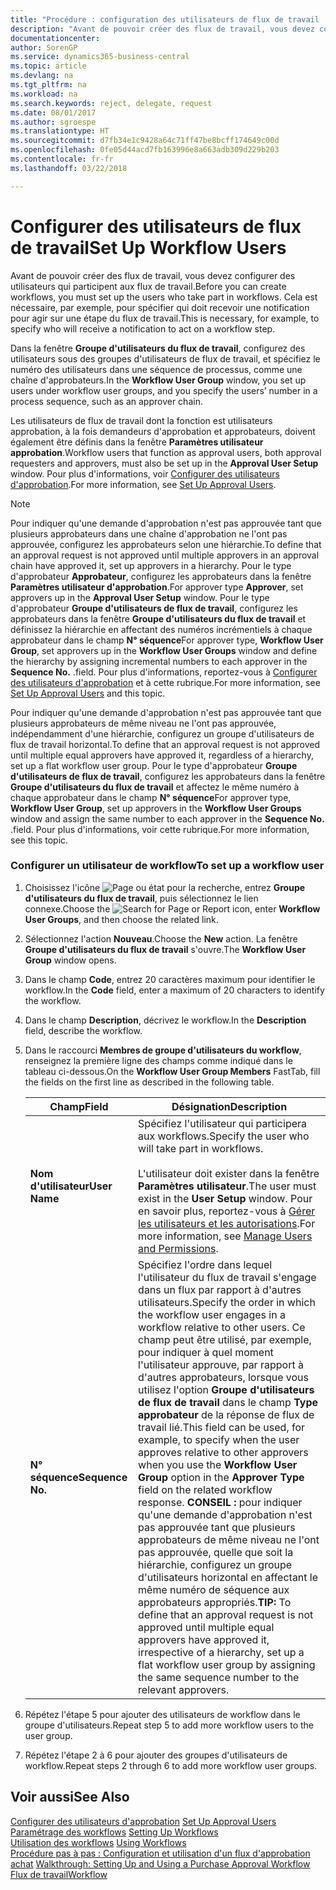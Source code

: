 ```yaml
---
title: "Procédure : configuration des utilisateurs de flux de travail | Microsoft Docs"
description: "Avant de pouvoir créer des flux de travail, vous devez configurer des utilisateurs qui participent aux flux de travail. Cela est nécessaire, par exemple, pour spécifier qui doit recevoir une notification pour agir sur une étape du flux de travail."
documentationcenter: 
author: SorenGP
ms.service: dynamics365-business-central
ms.topic: article
ms.devlang: na
ms.tgt_pltfrm: na
ms.workload: na
ms.search.keywords: reject, delegate, request
ms.date: 08/01/2017
ms.author: sgroespe
ms.translationtype: HT
ms.sourcegitcommit: d7fb34e1c9428a64c71ff47be8bcff174649c00d
ms.openlocfilehash: 0fe05d44acd7fb163996e8a663adb309d229b203
ms.contentlocale: fr-fr
ms.lasthandoff: 03/22/2018

---
```

# <a name="set-up-workflow-users"></a><span data-ttu-id="1756c-104">Configurer des utilisateurs de flux de travail</span><span class="sxs-lookup"><span data-stu-id="1756c-104">Set Up Workflow Users</span></span>
<span data-ttu-id="1756c-105">Avant de pouvoir créer des flux de travail, vous devez configurer des utilisateurs qui participent aux flux de travail.</span><span class="sxs-lookup"><span data-stu-id="1756c-105">Before you can create workflows, you must set up the users who take part in workflows.</span></span> <span data-ttu-id="1756c-106">Cela est nécessaire, par exemple, pour spécifier qui doit recevoir une notification pour agir sur une étape du flux de travail.</span><span class="sxs-lookup"><span data-stu-id="1756c-106">This is necessary, for example, to specify who will receive a notification to act on a workflow step.</span></span>  

<span data-ttu-id="1756c-107">Dans la fenêtre **Groupe d'utilisateurs du flux de travail**, configurez des utilisateurs sous des groupes d'utilisateurs de flux de travail, et spécifiez le numéro des utilisateurs dans une séquence de processus, comme une chaîne d'approbateurs.</span><span class="sxs-lookup"><span data-stu-id="1756c-107">In the **Workflow User Group** window, you set up users under workflow user groups, and you specify the users’ number in a process sequence, such as an approver chain.</span></span>  

<span data-ttu-id="1756c-108">Les utilisateurs de flux de travail dont la fonction est utilisateurs approbation, à la fois demandeurs d'approbation et approbateurs, doivent également être définis dans la fenêtre **Paramètres utilisateur approbation**.</span><span class="sxs-lookup"><span data-stu-id="1756c-108">Workflow users that function as approval users, both approval requesters and approvers, must also be set up in the **Approval User Setup** window.</span></span> <span data-ttu-id="1756c-109">Pour plus d'informations, voir [Configurer des utilisateurs d'approbation](across-how-to-set-up-approval-users.md).</span><span class="sxs-lookup"><span data-stu-id="1756c-109">For more information, see [Set Up Approval Users](across-how-to-set-up-approval-users.md).</span></span>  

> [!NOTE]  
>  <span data-ttu-id="1756c-110">Pour indiquer qu'une demande d'approbation n'est pas approuvée tant que plusieurs approbateurs dans une chaîne d'approbation ne l'ont pas approuvée, configurez les approbateurs selon une hiérarchie.</span><span class="sxs-lookup"><span data-stu-id="1756c-110">To define that an approval request is not approved until multiple approvers in an approval chain have approved it, set up approvers in a hierarchy.</span></span> <span data-ttu-id="1756c-111">Pour le type d'approbateur **Approbateur**, configurez les approbateurs dans la fenêtre **Paramètres utilisateur d'approbation**.</span><span class="sxs-lookup"><span data-stu-id="1756c-111">For approver type **Approver**, set approvers up in the **Approval User Setup** window.</span></span> <span data-ttu-id="1756c-112">Pour le type d'approbateur **Groupe d'utilisateurs de flux de travail**, configurez les approbateurs dans la fenêtre **Groupe d'utilisateurs du flux de travail** et définissez la hiérarchie en affectant des numéros incrémentiels à chaque approbateur dans le champ **N° séquence**</span><span class="sxs-lookup"><span data-stu-id="1756c-112">For approver type, **Workflow User Group**, set approvers up in the **Workflow User Groups** window and define the hierarchy by assigning incremental numbers to each approver in the **Sequence No.**</span></span> <span data-ttu-id="1756c-113">.</span><span class="sxs-lookup"><span data-stu-id="1756c-113">field.</span></span> <span data-ttu-id="1756c-114">Pour plus d'informations, reportez-vous à [Configurer des utilisateurs d'approbation](across-how-to-set-up-approval-users.md) et à cette rubrique.</span><span class="sxs-lookup"><span data-stu-id="1756c-114">For more information, see [Set Up Approval Users](across-how-to-set-up-approval-users.md) and this topic.</span></span>  
>   
>  <span data-ttu-id="1756c-115">Pour indiquer qu'une demande d'approbation n'est pas approuvée tant que plusieurs approbateurs de même niveau ne l'ont pas approuvée, indépendamment d'une hiérarchie, configurez un groupe d'utilisateurs de flux de travail horizontal.</span><span class="sxs-lookup"><span data-stu-id="1756c-115">To define that an approval request is not approved until multiple equal approvers have approved it, regardless of a hierarchy, set up a flat workflow user group.</span></span> <span data-ttu-id="1756c-116">Pour le type d'approbateur **Groupe d'utilisateurs de flux de travail**, configurez les approbateurs dans la fenêtre **Groupe d'utilisateurs du flux de travail** et affectez le même numéro à chaque approbateur dans le champ **N° séquence**</span><span class="sxs-lookup"><span data-stu-id="1756c-116">For approver type, **Workflow User Group**, set up approvers in the **Workflow User Groups** window and assign the same number to each approver in the **Sequence No.**</span></span> <span data-ttu-id="1756c-117">.</span><span class="sxs-lookup"><span data-stu-id="1756c-117">field.</span></span> <span data-ttu-id="1756c-118">Pour plus d'informations, voir cette rubrique.</span><span class="sxs-lookup"><span data-stu-id="1756c-118">For more information, see this topic.</span></span>  

### <a name="to-set-up-a-workflow-user"></a><span data-ttu-id="1756c-119">Configurer un utilisateur de workflow</span><span class="sxs-lookup"><span data-stu-id="1756c-119">To set up a workflow user</span></span>  

1. <span data-ttu-id="1756c-120">Choisissez l'icône ![Page ou état pour la recherche](media/ui-search/search_small.png "icône Page ou état pour la recherche"), entrez **Groupe d'utilisateurs du flux de travail**, puis sélectionnez le lien connexe.</span><span class="sxs-lookup"><span data-stu-id="1756c-120">Choose the ![Search for Page or Report](media/ui-search/search_small.png "Search for Page or Report icon") icon, enter **Workflow User Groups**, and then choose the related link.</span></span>  
2. <span data-ttu-id="1756c-121">Sélectionnez l'action **Nouveau**.</span><span class="sxs-lookup"><span data-stu-id="1756c-121">Choose the **New** action.</span></span> <span data-ttu-id="1756c-122">La fenêtre **Groupe d'utilisateurs du flux de travail** s'ouvre.</span><span class="sxs-lookup"><span data-stu-id="1756c-122">The **Workflow User Group** window opens.</span></span>  
3. <span data-ttu-id="1756c-123">Dans le champ **Code**, entrez 20 caractères maximum pour identifier le workflow.</span><span class="sxs-lookup"><span data-stu-id="1756c-123">In the **Code** field, enter a maximum of 20 characters to identify the workflow.</span></span>  
4. <span data-ttu-id="1756c-124">Dans le champ **Description**, décrivez le workflow.</span><span class="sxs-lookup"><span data-stu-id="1756c-124">In the **Description** field, describe the workflow.</span></span>  
5. <span data-ttu-id="1756c-125">Dans le raccourci **Membres de groupe d'utilisateurs du workflow**, renseignez la première ligne des champs comme indiqué dans le tableau ci-dessous.</span><span class="sxs-lookup"><span data-stu-id="1756c-125">On the **Workflow User Group Members** FastTab, fill the fields on the first line as described in the following table.</span></span>  

    |<span data-ttu-id="1756c-126">Champ</span><span class="sxs-lookup"><span data-stu-id="1756c-126">Field</span></span>|<span data-ttu-id="1756c-127">Désignation</span><span class="sxs-lookup"><span data-stu-id="1756c-127">Description</span></span>|  
    |---------------------------------|---------------------------------------|  
    |<span data-ttu-id="1756c-128">**Nom d'utilisateur**</span><span class="sxs-lookup"><span data-stu-id="1756c-128">**User Name**</span></span>|<span data-ttu-id="1756c-129">Spécifiez l'utilisateur qui participera aux workflows.</span><span class="sxs-lookup"><span data-stu-id="1756c-129">Specify the user who will take part in workflows.</span></span><br /><br /> <span data-ttu-id="1756c-130">L'utilisateur doit exister dans la fenêtre **Paramètres utilisateur**.</span><span class="sxs-lookup"><span data-stu-id="1756c-130">The user must exist in the **User Setup** window.</span></span> <span data-ttu-id="1756c-131">Pour en savoir plus, reportez-vous à [Gérer les utilisateurs et les autorisations](ui-how-users-permissions.md).</span><span class="sxs-lookup"><span data-stu-id="1756c-131">For more information, see [Manage Users and Permissions](ui-how-users-permissions.md).</span></span>|  
    |<span data-ttu-id="1756c-132">**N° séquence**</span><span class="sxs-lookup"><span data-stu-id="1756c-132">**Sequence No.**</span></span>|<span data-ttu-id="1756c-133">Spécifiez l'ordre dans lequel l'utilisateur du flux de travail s'engage dans un flux par rapport à d'autres utilisateurs.</span><span class="sxs-lookup"><span data-stu-id="1756c-133">Specify the order in which the workflow user engages in a workflow relative to other users.</span></span> <span data-ttu-id="1756c-134">Ce champ peut être utilisé, par exemple, pour indiquer à quel moment l'utilisateur approuve, par rapport à d'autres approbateurs, lorsque vous utilisez l'option **Groupe d'utilisateurs de flux de travail** dans le champ **Type approbateur** de la réponse de flux de travail lié.</span><span class="sxs-lookup"><span data-stu-id="1756c-134">This field can be used, for example, to specify when the user approves relative to other approvers when you use the **Workflow User Group** option in the **Approver Type** field on the related workflow response.</span></span> <span data-ttu-id="1756c-135">**CONSEIL :**  pour indiquer qu'une demande d'approbation n'est pas approuvée tant que plusieurs approbateurs de même niveau ne l'ont pas approuvée, quelle que soit la hiérarchie, configurez un groupe d'utilisateurs horizontal en affectant le même numéro de séquence aux approbateurs appropriés.</span><span class="sxs-lookup"><span data-stu-id="1756c-135">**TIP:**  To define that an approval request is not approved until multiple equal approvers have approved it, irrespective of a hierarchy, set up a flat workflow user group by assigning the same sequence number to the relevant approvers.</span></span>|  
6. <span data-ttu-id="1756c-136">Répétez l'étape 5 pour ajouter des utilisateurs de workflow dans le groupe d'utilisateurs.</span><span class="sxs-lookup"><span data-stu-id="1756c-136">Repeat step 5 to add more workflow users to the user group.</span></span>  
7. <span data-ttu-id="1756c-137">Répétez l'étape 2 à 6 pour ajouter des groupes d'utilisateurs de workflow.</span><span class="sxs-lookup"><span data-stu-id="1756c-137">Repeat steps 2 through 6 to add more workflow user groups.</span></span>  

## <a name="see-also"></a><span data-ttu-id="1756c-138">Voir aussi</span><span class="sxs-lookup"><span data-stu-id="1756c-138">See Also</span></span>  
<span data-ttu-id="1756c-139">[Configurer des utilisateurs d'approbation](across-how-to-set-up-approval-users.md) </span><span class="sxs-lookup"><span data-stu-id="1756c-139">[Set Up Approval Users](across-how-to-set-up-approval-users.md) </span></span>  
<span data-ttu-id="1756c-140">[Paramétrage des workflows](across-set-up-workflows.md) </span><span class="sxs-lookup"><span data-stu-id="1756c-140">[Setting Up Workflows](across-set-up-workflows.md) </span></span>  
<span data-ttu-id="1756c-141">[Utilisation des workflows](across-use-workflows.md) </span><span class="sxs-lookup"><span data-stu-id="1756c-141">[Using Workflows](across-use-workflows.md) </span></span>  
<span data-ttu-id="1756c-142">[Procédure pas à pas : Configuration et utilisation d'un flux d'approbation achat](walkthrough-setting-up-and-using-a-purchase-approval-workflow.md) </span><span class="sxs-lookup"><span data-stu-id="1756c-142">[Walkthrough: Setting Up and Using a Purchase Approval Workflow](walkthrough-setting-up-and-using-a-purchase-approval-workflow.md) </span></span>  
[<span data-ttu-id="1756c-143">Flux de travail</span><span class="sxs-lookup"><span data-stu-id="1756c-143">Workflow</span></span>](across-workflow.md)   

